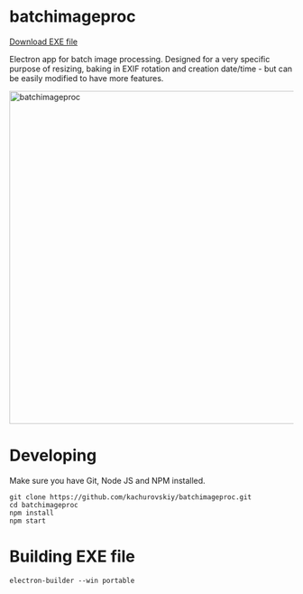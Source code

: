 # batchimageproc

[Download EXE file](https://github.com/kachurovskiy/batchimageproc/raw/main/batchimageproc%201.0.3.exe)

Electron app for batch image processing. Designed for a very specific purpose of resizing, baking in EXIF rotation and creation date/time - but can be easily modified to have more features.

<img width="590" alt="batchimageproc" src="https://user-images.githubusercontent.com/517919/147630766-6f9e4c50-bdfa-4752-878e-30656b54aa6b.png">

# Developing

Make sure you have Git, Node JS and NPM installed.

```
git clone https://github.com/kachurovskiy/batchimageproc.git
cd batchimageproc
npm install
npm start
```

# Building EXE file

```
electron-builder --win portable 
```
